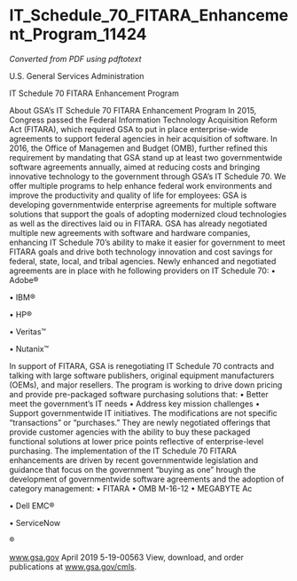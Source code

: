 # IT_Schedule_70_FITARA_Enhancement_Program_11424

_Converted from PDF using pdftotext_

U.S. General Services Administration

IT Schedule 70 FITARA Enhancement Program

About GSA’s IT Schedule 70 FITARA Enhancement Program
In 2015, Congress passed the Federal Information Technology
Acquisition Reform Act (FITARA), which required GSA to put in
place enterprise-wide agreements to support federal agencies in
heir acquisition of software. In 2016, the Office of Managemen
and Budget (OMB), further refined this requirement by
mandating that GSA stand up at least two governmentwide
software agreements annually, aimed at reducing costs and
bringing innovative technology to the government through GSA’s
IT Schedule 70. We offer multiple programs to help enhance
federal work environments and improve the productivity and
quality of life for employees:
GSA is developing governmentwide enterprise agreements for
multiple software solutions that support the goals of adopting
modernized cloud technologies as well as the directives laid ou
in FITARA.
GSA has already negotiated multiple new agreements with
software and hardware companies, enhancing IT Schedule
70’s ability to make it easier for government to meet FITARA
goals and drive both technology innovation and cost savings for
federal, state, local, and tribal agencies.
Newly enhanced and negotiated agreements are in place with
he following providers on IT Schedule 70:
• Adobe®

• IBM®

• HP®

• Veritas™

• Nutanix™

In support of FITARA, GSA is renegotiating IT Schedule 70
contracts and talking with large software publishers, original
equipment manufacturers (OEMs), and major resellers.
The program is working to drive down pricing and provide
pre-packaged software purchasing solutions that:
• Better meet the government’s IT needs
• Address key mission challenges
• Support governmentwide IT initiatives.
The modifications are not specific “transactions” or
“purchases.” They are newly negotiated offerings that provide
customer agencies with the ability to buy these packaged
functional solutions at lower price points reflective of
enterprise-level purchasing.
The implementation of the IT Schedule 70 FITARA
enhancements are driven by recent governmentwide legislation
and guidance that focus on the government “buying as one”
hrough the development of governmentwide software
agreements and the adoption of category management:
• FITARA
• OMB M-16-12
• MEGABYTE Ac

• Dell EMC®

• ServiceNow

®

www.gsa.gov
April 2019
5-19-00563
View, download, and order publications at www.gsa.gov/cmls.

